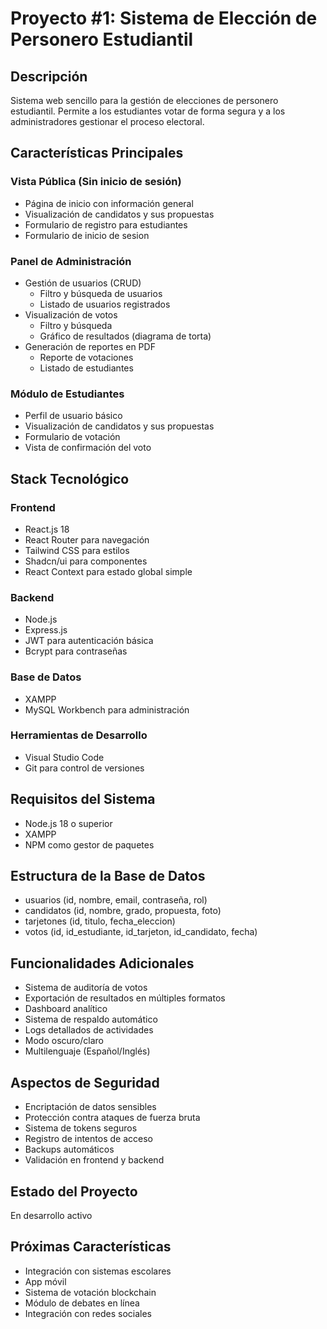 # Proyecto #1: Sistema de Elección de Personero Estudiantil

## Descripción
Sistema web sencillo para la gestión de elecciones de personero estudiantil. Permite a los estudiantes votar de forma segura y a los administradores gestionar el proceso electoral.

## Características Principales

### Vista Pública (Sin inicio de sesión)
- Página de inicio con información general
- Visualización de candidatos y sus propuestas
- Formulario de registro para estudiantes
- Formulario de inicio de sesion

### Panel de Administración
- Gestión de usuarios (CRUD)
  - Filtro y búsqueda de usuarios
  - Listado de usuarios registrados
- Visualización de votos
  - Filtro y búsqueda
  - Gráfico de resultados (diagrama de torta)
- Generación de reportes en PDF
  - Reporte de votaciones
  - Listado de estudiantes

### Módulo de Estudiantes
- Perfil de usuario básico
- Visualización de candidatos y sus propuestas
- Formulario de votación
- Vista de confirmación del voto

## Stack Tecnológico

### Frontend
- React.js 18
- React Router para navegación
- Tailwind CSS para estilos
- Shadcn/ui para componentes
- React Context para estado global simple

### Backend
- Node.js
- Express.js
- JWT para autenticación básica
- Bcrypt para contraseñas

### Base de Datos
- XAMPP
- MySQL Workbench para administración

### Herramientas de Desarrollo
- Visual Studio Code
- Git para control de versiones

## Requisitos del Sistema
- Node.js 18 o superior
- XAMPP
- NPM como gestor de paquetes

## Estructura de la Base de Datos
- usuarios (id, nombre, email, contraseña, rol)
- candidatos (id, nombre, grado, propuesta, foto)
- tarjetones (id, titulo, fecha_eleccion)
- votos (id, id_estudiante, id_tarjeton, id_candidato, fecha)

## Funcionalidades Adicionales
- Sistema de auditoría de votos
- Exportación de resultados en múltiples formatos
- Dashboard analítico
- Sistema de respaldo automático
- Logs detallados de actividades
- Modo oscuro/claro
- Multilenguaje (Español/Inglés)

## Aspectos de Seguridad
- Encriptación de datos sensibles
- Protección contra ataques de fuerza bruta
- Sistema de tokens seguros
- Registro de intentos de acceso
- Backups automáticos
- Validación en frontend y backend

## Estado del Proyecto
En desarrollo activo

## Próximas Características
- Integración con sistemas escolares
- App móvil
- Sistema de votación blockchain
- Módulo de debates en línea
- Integración con redes sociales
